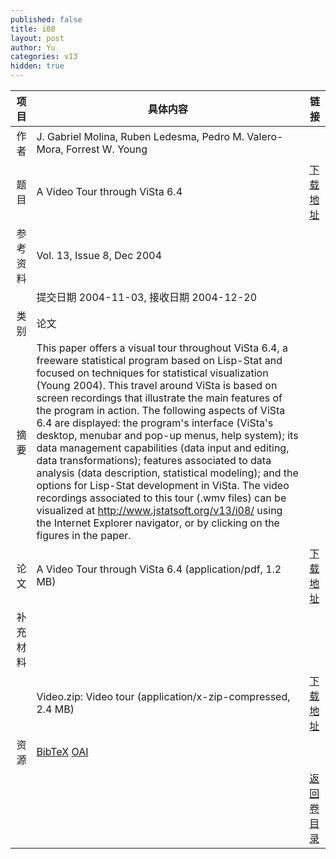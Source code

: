 ```yaml
---
published: false
title: i08
layout: post
author: Yu
categories: v13
hidden: true
---
```


| 项目 | 具体内容 | 链接 |
|---:|---|---|
| 作者 | J. Gabriel Molina, Ruben Ledesma, Pedro M. Valero-Mora, Forrest W. Young| |
| 题目 |A Video Tour through ViSta 6.4 | [下载地址](http://www.jstatsoft.org/v13/i08/paper) |
| 参考资料 |Vol. 13, Issue 8, Dec 2004 | |
| | 提交日期 2004-11-03, 接收日期 2004-12-20| | 
| 类别 | 论文| |
| 摘要 | This paper offers a visual tour throughout ViSta 6.4, a freeware statistical program based on Lisp-Stat and focused on techniques for statistical visualization (Young 2004). This travel around ViSta is based on screen recordings that illustrate the main features of the program in action. The following aspects of ViSta 6.4 are displayed: the program's interface (ViSta's desktop, menubar and pop-up menus, help system); its data management capabilities (data input and editing, data transformations); features associated to data analysis (data description, statistical modeling); and the options for Lisp-Stat development in ViSta. The video recordings associated to this tour (.wmv files) can be visualized at http://www.jstatsoft.org/v13/i08/ using the Internet Explorer navigator, or by clicking on the figures in the paper.| |
| 论文 | A Video Tour through ViSta 6.4  (application/pdf, 1.2 MB)| [下载地址](http://www.jstatsoft.org/v13/i08/paper) |
| 补充材料 | | |
| |Video.zip: Video tour  (application/x-zip-compressed, 2.4 MB)|  [下载地址](http://www.jstatsoft.org/v13/i08/supp/1) |
| 资源 | [BibTeX](http://www.jstatsoft.org/v13/i08/bibtex) [OAI](http://www.jstatsoft.org/oai?verb=GetRecord&identifier=oai.jstatsoft/v13/i08&prefix=oai_dc)| |
| |  | [返回卷目录]({{site.baseurl}}/volume/v13.html) |